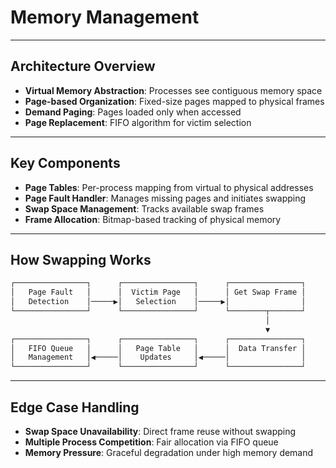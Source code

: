 # Memory Management

---

## Architecture Overview

- **Virtual Memory Abstraction**: Processes see contiguous memory space
- **Page-based Organization**: Fixed-size pages mapped to physical frames
- **Demand Paging**: Pages loaded only when accessed
- **Page Replacement**: FIFO algorithm for victim selection

---

## Key Components

- **Page Tables**: Per-process mapping from virtual to physical addresses
- **Page Fault Handler**: Manages missing pages and initiates swapping
- **Swap Space Management**: Tracks available swap frames
- **Frame Allocation**: Bitmap-based tracking of physical memory

---

## How Swapping Works

```markdown
┌────────────────┐      ┌────────────────┐      ┌────────────────┐
│   Page Fault   │      │  Victim Page   │      │ Get Swap Frame │
│   Detection    │─────▶│   Selection    │─────▶│                │
└────────────────┘      └────────────────┘      └────────┬───────┘
                                                         │
                                                         ▼
┌────────────────┐      ┌────────────────┐      ┌────────────────┐
│   FIFO Queue   │      │   Page Table   │      │  Data Transfer │
│   Management   │◀─────│    Updates     │◀─────│                │
└────────────────┘      └────────────────┘      └────────────────┘
```

---

## Edge Case Handling

- **Swap Space Unavailability**: Direct frame reuse without swapping
- **Multiple Process Competition**: Fair allocation via FIFO queue
- **Memory Pressure**: Graceful degradation under high memory demand
